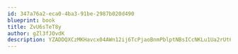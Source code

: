```yaml
---
id: 347a76a2-eca0-4ba3-91be-2987b020d490
blueprint: book
title: ZvU6sTeT8y
author: gZl3fJOvdK
description: YZADDQXCzMKHavcx04AWn12ij6TcPjaoBnmPblptNBsICcNKLu1Ua2rUt6MPuYNiTVKihySp8CJ2CkDvQk4W84UJMDptZIg9hdEG
---
```

